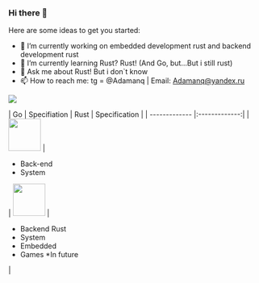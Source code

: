 ### Hi there 👋
Here are some ideas to get you started:

- 🔭 I’m currently working on embedded development rust and backend development rust
- 🌱 I’m currently learning Rust? Rust! (And Go, but...But i still rust) 
- 💬 Ask me about Rust! But i don`t know
- 📫 How to reach me: tg = @Adamanq | Email: Adamanq@yandex.ru 

<a href="https://github.com/anuraghazra/github-readme-stats">
  <img align="center" src="https://github-readme-stats.vercel.app/api?username=Adamanr&hide_border=true&show_icons=true&theme=moltack"/>
</a>
 
| Go        | Specifiation           | Rust | Specification |
| ------------- |:-------------:| 
|  <img height="64" width="64" src="https://cdn.jsdelivr.net/npm/simple-icons@v7/icons/go.svg" />      |  <ul> <li>Back-end</li> <li>System</li> </ul> |
<img height="64" width="64" src="https://cdn.jsdelivr.net/npm/simple-icons@v7/icons/rust.svg" /> |     <ul><li>Backend Rust</li><li>System</li> <li>Embedded</li><li>Games *In future </li></ul> |





